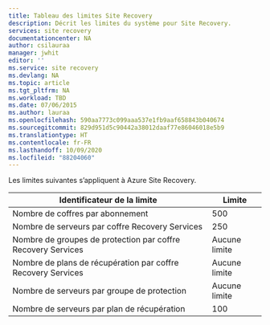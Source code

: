 ```yaml
---
title: Tableau des limites Site Recovery
description: Décrit les limites du système pour Site Recovery.
services: site recovery
documentationcenter: NA
author: csilauraa
manager: jwhit
editor: ''
ms.service: site recovery
ms.devlang: NA
ms.topic: article
ms.tgt_pltfrm: NA
ms.workload: TBD
ms.date: 07/06/2015
ms.author: lauraa
ms.openlocfilehash: 590aa7773c099aaa537e1fb9aaf658843b040674
ms.sourcegitcommit: 829d951d5c90442a38012daaf77e86046018e5b9
ms.translationtype: HT
ms.contentlocale: fr-FR
ms.lasthandoff: 10/09/2020
ms.locfileid: "88204060"
---
```

Les limites suivantes s’appliquent à Azure Site Recovery.

| Identificateur de la limite | Limite |
| --- | --- |
| Nombre de coffres par abonnement |500 |     
| Nombre de serveurs par coffre Recovery Services |250 |
| Nombre de groupes de protection par coffre Recovery Services |Aucune limite |
| Nombre de plans de récupération par coffre Recovery Services |Aucune limite |
| Nombre de serveurs par groupe de protection |Aucune limite |
| Nombre de serveurs par plan de récupération |100 |


